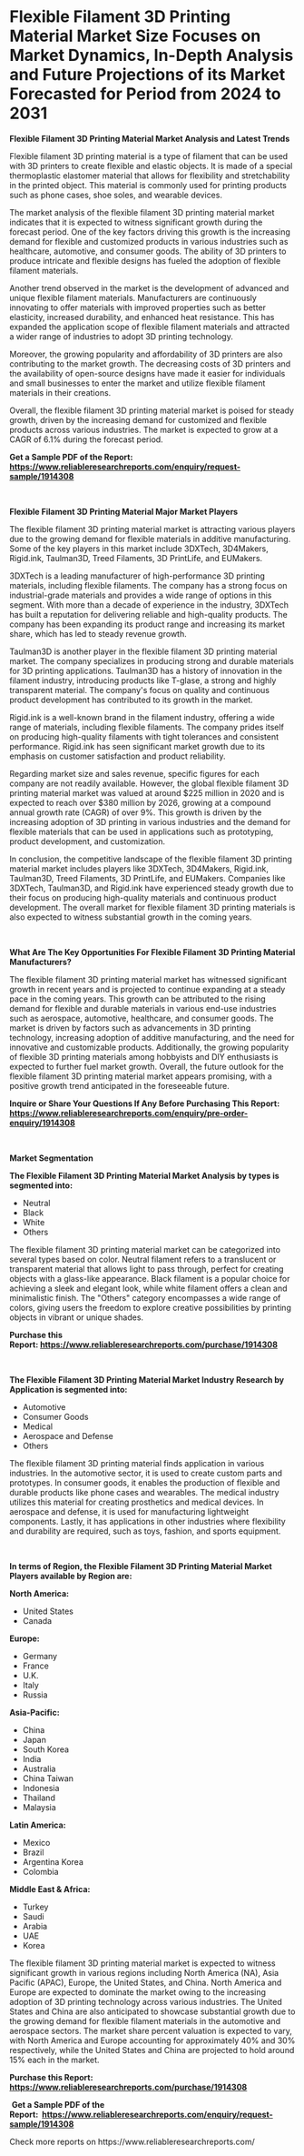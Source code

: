 <p><h1>Flexible Filament 3D Printing Material Market Size Focuses on Market Dynamics, In-Depth Analysis and Future Projections of its Market Forecasted for Period from 2024 to 2031</h1></p><p><strong>Flexible Filament 3D Printing Material Market Analysis and Latest Trends</strong></p>
<p><p>Flexible filament 3D printing material is a type of filament that can be used with 3D printers to create flexible and elastic objects. It is made of a special thermoplastic elastomer material that allows for flexibility and stretchability in the printed object. This material is commonly used for printing products such as phone cases, shoe soles, and wearable devices.</p><p>The market analysis of the flexible filament 3D printing material market indicates that it is expected to witness significant growth during the forecast period. One of the key factors driving this growth is the increasing demand for flexible and customized products in various industries such as healthcare, automotive, and consumer goods. The ability of 3D printers to produce intricate and flexible designs has fueled the adoption of flexible filament materials.</p><p>Another trend observed in the market is the development of advanced and unique flexible filament materials. Manufacturers are continuously innovating to offer materials with improved properties such as better elasticity, increased durability, and enhanced heat resistance. This has expanded the application scope of flexible filament materials and attracted a wider range of industries to adopt 3D printing technology.</p><p>Moreover, the growing popularity and affordability of 3D printers are also contributing to the market growth. The decreasing costs of 3D printers and the availability of open-source designs have made it easier for individuals and small businesses to enter the market and utilize flexible filament materials in their creations.</p><p>Overall, the flexible filament 3D printing material market is poised for steady growth, driven by the increasing demand for customized and flexible products across various industries. The market is expected to grow at a CAGR of 6.1% during the forecast period.</p></p>
<p><strong>Get a Sample PDF of the Report:&nbsp; <a href="https://www.reliableresearchreports.com/enquiry/request-sample/1914308">https://www.reliableresearchreports.com/enquiry/request-sample/1914308</a></strong></p>
<p>&nbsp;</p>
<p><strong>Flexible Filament 3D Printing Material Major Market Players</strong></p>
<p><p>The flexible filament 3D printing material market is attracting various players due to the growing demand for flexible materials in additive manufacturing. Some of the key players in this market include 3DXTech, 3D4Makers, Rigid.ink, Taulman3D, Treed Filaments, 3D PrintLife, and EUMakers.</p><p>3DXTech is a leading manufacturer of high-performance 3D printing materials, including flexible filaments. The company has a strong focus on industrial-grade materials and provides a wide range of options in this segment. With more than a decade of experience in the industry, 3DXTech has built a reputation for delivering reliable and high-quality products. The company has been expanding its product range and increasing its market share, which has led to steady revenue growth.</p><p>Taulman3D is another player in the flexible filament 3D printing material market. The company specializes in producing strong and durable materials for 3D printing applications. Taulman3D has a history of innovation in the filament industry, introducing products like T-glase, a strong and highly transparent material. The company's focus on quality and continuous product development has contributed to its growth in the market.</p><p>Rigid.ink is a well-known brand in the filament industry, offering a wide range of materials, including flexible filaments. The company prides itself on producing high-quality filaments with tight tolerances and consistent performance. Rigid.ink has seen significant market growth due to its emphasis on customer satisfaction and product reliability.</p><p>Regarding market size and sales revenue, specific figures for each company are not readily available. However, the global flexible filament 3D printing material market was valued at around $225 million in 2020 and is expected to reach over $380 million by 2026, growing at a compound annual growth rate (CAGR) of over 9%. This growth is driven by the increasing adoption of 3D printing in various industries and the demand for flexible materials that can be used in applications such as prototyping, product development, and customization.</p><p>In conclusion, the competitive landscape of the flexible filament 3D printing material market includes players like 3DXTech, 3D4Makers, Rigid.ink, Taulman3D, Treed Filaments, 3D PrintLife, and EUMakers. Companies like 3DXTech, Taulman3D, and Rigid.ink have experienced steady growth due to their focus on producing high-quality materials and continuous product development. The overall market for flexible filament 3D printing materials is also expected to witness substantial growth in the coming years.</p></p>
<p>&nbsp;</p>
<p><strong>What Are The Key Opportunities For Flexible Filament 3D Printing Material Manufacturers?</strong></p>
<p><p>The flexible filament 3D printing material market has witnessed significant growth in recent years and is projected to continue expanding at a steady pace in the coming years. This growth can be attributed to the rising demand for flexible and durable materials in various end-use industries such as aerospace, automotive, healthcare, and consumer goods. The market is driven by factors such as advancements in 3D printing technology, increasing adoption of additive manufacturing, and the need for innovative and customizable products. Additionally, the growing popularity of flexible 3D printing materials among hobbyists and DIY enthusiasts is expected to further fuel market growth. Overall, the future outlook for the flexible filament 3D printing material market appears promising, with a positive growth trend anticipated in the foreseeable future.</p></p>
<p><strong>Inquire or Share Your Questions If Any Before Purchasing This Report: <a href="https://www.reliableresearchreports.com/enquiry/pre-order-enquiry/1914308">https://www.reliableresearchreports.com/enquiry/pre-order-enquiry/1914308</a></strong></p>
<p>&nbsp;</p>
<p><strong>Market Segmentation</strong></p>
<p><strong>The Flexible Filament 3D Printing Material Market Analysis by types is segmented into:</strong></p>
<p><ul><li>Neutral</li><li>Black</li><li>White</li><li>Others</li></ul></p>
<p><p>The flexible filament 3D printing material market can be categorized into several types based on color. Neutral filament refers to a translucent or transparent material that allows light to pass through, perfect for creating objects with a glass-like appearance. Black filament is a popular choice for achieving a sleek and elegant look, while white filament offers a clean and minimalistic finish. The "Others" category encompasses a wide range of colors, giving users the freedom to explore creative possibilities by printing objects in vibrant or unique shades.</p></p>
<p><strong>Purchase this Report:&nbsp;<a href="https://www.reliableresearchreports.com/purchase/1914308">https://www.reliableresearchreports.com/purchase/1914308</a></strong></p>
<p>&nbsp;</p>
<p><strong>The Flexible Filament 3D Printing Material Market Industry Research by Application is segmented into:</strong></p>
<p><ul><li>Automotive</li><li>Consumer Goods</li><li>Medical</li><li>Aerospace and Defense</li><li>Others</li></ul></p>
<p><p>The flexible filament 3D printing material finds application in various industries. In the automotive sector, it is used to create custom parts and prototypes. In consumer goods, it enables the production of flexible and durable products like phone cases and wearables. The medical industry utilizes this material for creating prosthetics and medical devices. In aerospace and defense, it is used for manufacturing lightweight components. Lastly, it has applications in other industries where flexibility and durability are required, such as toys, fashion, and sports equipment.</p></p>
<p>&nbsp;</p>
<p><strong>In terms of Region, the Flexible Filament 3D Printing Material Market Players available by Region are:</strong></p>
<p>
    <p> <strong> North America: </strong>
        <ul>
            <li>United States</li>
            <li>Canada</li>
        </ul>
        </p> 
    <p> <strong> Europe: </strong>
        <ul>
            <li>Germany</li>
            <li>France</li>
            <li>U.K.</li>
            <li>Italy</li>
            <li>Russia</li>
        </ul>
        </p> 
    <p> <strong> Asia-Pacific: </strong>
        <ul>
            <li>China</li>
            <li>Japan</li>
            <li>South Korea</li>
            <li>India</li>
            <li>Australia</li>
            <li>China Taiwan</li>
            <li>Indonesia</li>
            <li>Thailand</li>
            <li>Malaysia</li>
        </ul>
        </p> 
    <p> <strong> Latin America: </strong>
        <ul>
            <li>Mexico</li>
            <li>Brazil</li>
            <li>Argentina Korea</li>
            <li>Colombia</li>
        </ul>
        </p> 
    <p> <strong> Middle East & Africa: </strong>
        <ul>
            <li>Turkey</li>
            <li>Saudi</li>
            <li>Arabia</li>
            <li>UAE</li>
            <li>Korea</li>
        </ul>
    </p>
    </p>
<p><p>The flexible filament 3D printing material market is expected to witness significant growth in various regions including North America (NA), Asia Pacific (APAC), Europe, the United States, and China. North America and Europe are expected to dominate the market owing to the increasing adoption of 3D printing technology across various industries. The United States and China are also anticipated to showcase substantial growth due to the growing demand for flexible filament materials in the automotive and aerospace sectors. The market share percent valuation is expected to vary, with North America and Europe accounting for approximately 40% and 30% respectively, while the United States and China are projected to hold around 15% each in the market.</p></p>
<p><strong>Purchase this Report: <a href="https://www.reliableresearchreports.com/purchase/1914308">https://www.reliableresearchreports.com/purchase/1914308</a></strong></p>
<p>&nbsp;<strong>Get a Sample PDF of the Report:&nbsp;&nbsp;<a href="https://www.reliableresearchreports.com/enquiry/request-sample/1914308">https://www.reliableresearchreports.com/enquiry/request-sample/1914308</a></strong></p>
<p><strong></strong></p>
<p>Check more reports on https://www.reliableresearchreports.com/</p>